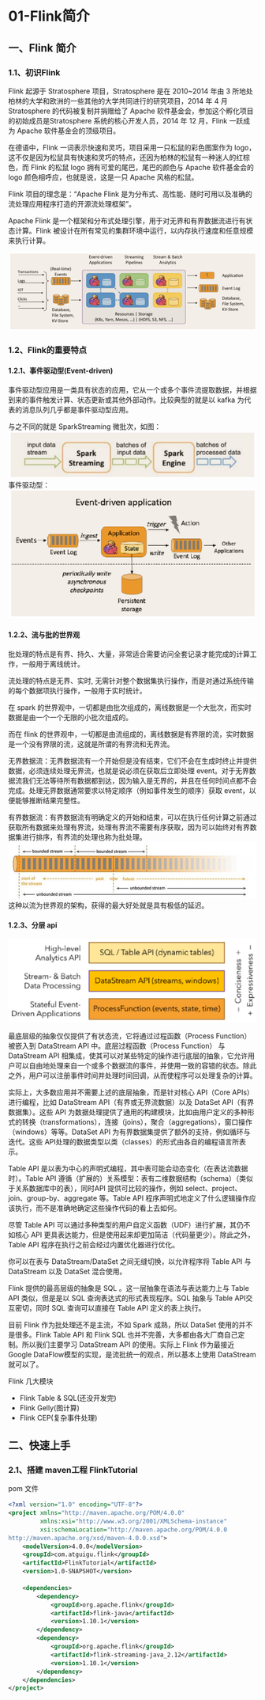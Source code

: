 # 01-Flink简介
## 一、Flink 简介 
### 1.1、初识Flink 
Flink 起源于 Stratosphere 项目，Stratosphere 是在 2010~2014 年由 3 所地处柏林的大学和欧洲的一些其他的大学共同进行的研究项目，2014 年 4 月 Stratosphere 的代码被复制并捐赠给了 Apache 软件基金会，参加这个孵化项目的初始成员是Stratosphere 系统的核心开发人员，2014 年 12 月，Flink 一跃成为 Apache 软件基金会的顶级项目。    

在德语中，Flink 一词表示快速和灵巧，项目采用一只松鼠的彩色图案作为 logo，这不仅是因为松鼠具有快速和灵巧的特点，还因为柏林的松鼠有一种迷人的红棕色，而 Flink 的松鼠 logo 拥有可爱的尾巴，尾巴的颜色与 Apache 软件基金会的 logo 颜色相呼应，也就是说，这是一只 Apache 风格的松鼠。   

Flink 项目的理念是：“Apache Flink 是为分布式、高性能、随时可用以及准确的流处理应用程序打造的开源流处理框架”。 

Apache Flink 是一个框架和分布式处理引擎，用于对无界和有界数据流进行有状态计算。Flink 被设计在所有常见的集群环境中运行，以内存执行速度和任意规模来执行计算。 

![](./images/flink-01.png)  

### 1.2、Flink的重要特点  
#### 1.2.1、事件驱动型(Event-driven)
事件驱动型应用是一类具有状态的应用，它从一个或多个事件流提取数据，并根据到来的事件触发计算、状态更新或其他外部动作。比较典型的就是以 kafka 为代表的消息队列几乎都是事件驱动型应用。 

与之不同的就是 SparkStreaming 微批次，如图：   
![](./images/flink-02.png)   
事件驱动型： 
![](./images/flink-03.png)   

#### 1.2.2、流与批的世界观 
批处理的特点是有界、持久、大量，非常适合需要访问全套记录才能完成的计算工作，一般用于离线统计。 

流处理的特点是无界、实时,  无需针对整个数据集执行操作，而是对通过系统传输的每个数据项执行操作，一般用于实时统计。 

在 spark 的世界观中，一切都是由批次组成的，离线数据是一个大批次，而实时数据是由一个一个无限的小批次组成的。 

而在 flink 的世界观中，一切都是由流组成的，离线数据是有界限的流，实时数据是一个没有界限的流，这就是所谓的有界流和无界流。 

无界数据流：无界数据流有一个开始但是没有结束，它们不会在生成时终止并提供数据，必须连续处理无界流，也就是说必须在获取后立即处理 event。对于无界数据流我们无法等待所有数据都到达，因为输入是无界的，并且在任何时间点都不会完成。处理无界数据通常要求以特定顺序（例如事件发生的顺序）获取 event，以便能够推断结果完整性。 

有界数据流：有界数据流有明确定义的开始和结束，可以在执行任何计算之前通过获取所有数据来处理有界流，处理有界流不需要有序获取，因为可以始终对有界数据集进行排序，有界流的处理也称为批处理。 
![](./images/flink-04.png)   
这种以流为世界观的架构，获得的最大好处就是具有极低的延迟。   

#### 1.2.3、分层 api 
![](./images/flink-05.png)   

最底层级的抽象仅仅提供了有状态流，它将通过过程函数（Process Function）被嵌入到 DataStream API 中。底层过程函数（Process Function） 与 DataStream API 相集成，使其可以对某些特定的操作进行底层的抽象，它允许用户可以自由地处理来自一个或多个数据流的事件，并使用一致的容错的状态。除此之外，用户可以注册事件时间并处理时间回调，从而使程序可以处理复杂的计算。 

实际上，大多数应用并不需要上述的底层抽象，而是针对核心 API（Core APIs）进行编程，比如 DataStream API（有界或无界流数据）以及 DataSet API（有界数据集）。这些 API 为数据处理提供了通用的构建模块，比如由用户定义的多种形式的转换（transformations），连接（joins），聚合（aggregations），窗口操作（windows）等等。DataSet API 为有界数据集提供了额外的支持，例如循环与迭代。这些 API处理的数据类型以类（classes）的形式由各自的编程语言所表示。 

Table API 是以表为中心的声明式编程，其中表可能会动态变化（在表达流数据时）。Table API 遵循（扩展的）关系模型：表有二维数据结构（schema）（类似于关系数据库中的表），同时API 提供可比较的操作，例如 select、project、join、group-by、aggregate 等。Table API 程序声明式地定义了什么逻辑操作应该执行，而不是准确地确定这些操作代码的看上去如何。 

尽管 Table API 可以通过多种类型的用户自定义函数（UDF）进行扩展，其仍不如核心 API 更具表达能力，但是使用起来却更加简洁（代码量更少）。除此之外，Table API 程序在执行之前会经过内置优化器进行优化。 

你可以在表与 DataStream/DataSet 之间无缝切换，以允许程序将 Table API 与 DataStream 以及 DataSet 混合使用。 

Flink 提供的最高层级的抽象是 SQL 。这一层抽象在语法与表达能力上与 Table API 类似，但是是以 SQL 查询表达式的形式表现程序。SQL 抽象与 Table API交互密切，同时 SQL 查询可以直接在 Table API 定义的表上执行。 

目前 Flink 作为批处理还不是主流，不如 Spark 成熟，所以 DataSet 使用的并不是很多。Flink Table API 和 Flink SQL 也并不完善，大多都由各大厂商自己定制。所以我们主要学习 DataStream API 的使用。实际上 Flink 作为最接近 Google DataFlow模型的实现，是流批统一的观点，所以基本上使用 DataStream 就可以了。

Flink 几大模块 
- Flink Table & SQL(还没开发完) 
- Flink Gelly(图计算) 
- Flink CEP(复杂事件处理) 


## 二、快速上手 
### 2.1、搭建 maven工程 FlinkTutorial 
pom 文件 
```xml
<?xml version="1.0" encoding="UTF-8"?> 
<project xmlns="http://maven.apache.org/POM/4.0.0" 
         xmlns:xsi="http://www.w3.org/2001/XMLSchema-instance" 
         xsi:schemaLocation="http://maven.apache.org/POM/4.0.0 
http://maven.apache.org/xsd/maven-4.0.0.xsd"> 
    <modelVersion>4.0.0</modelVersion> 
    <groupId>com.atguigu.flink</groupId> 
    <artifactId>FlinkTutorial</artifactId> 
    <version>1.0-SNAPSHOT</version> 
 
    <dependencies> 
        <dependency> 
            <groupId>org.apache.flink</groupId> 
            <artifactId>flink-java</artifactId> 
            <version>1.10.1</version> 
        </dependency> 
        <dependency> 
            <groupId>org.apache.flink</groupId> 
            <artifactId>flink-streaming-java_2.12</artifactId> 
            <version>1.10.1</version> 
        </dependency> 
    </dependencies> 
</project> 
```

 






































